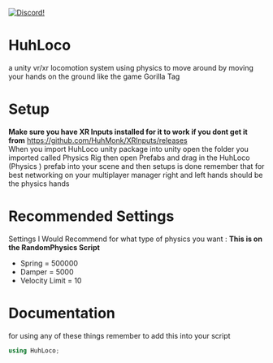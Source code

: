 <a href="https://discord.gg/8tuuGjuEE9"><img src="https://img.shields.io/badge/discord-brightgreen.svg?style=for-the-badge&logo=discord&colorA=23272a&colorB=7289da" alt="Discord!"></a>

# HuhLoco
a unity vr/xr locomotion system using physics to move around by moving your hands on the ground like the game Gorilla Tag


# Setup
**Make sure you have XR Inputs installed for it to work if you dont get it from** https://github.com/HuhMonk/XRInputs/releases                   
When you import HuhLoco unity package into unity open the folder you imported called Physics Rig
then open Prefabs and drag in the HuhLoco (Physics ) prefab into your scene and then setups is done
remember that for best networking on your multiplayer manager right and left hands should be the physics hands

# Recommended Settings
Settings I Would Recommend for what type of physics you want : **This is on the RandomPhysics Script**

- Spring = 500000
- Damper = 5000
- Velocity Limit = 10

# Documentation

for using any of these things remember to add this into your script
```csharp
using HuhLoco;
```
